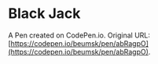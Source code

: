 # Black Jack

A Pen created on CodePen.io. Original URL: [https://codepen.io/beumsk/pen/abRagpO](https://codepen.io/beumsk/pen/abRagpO).

